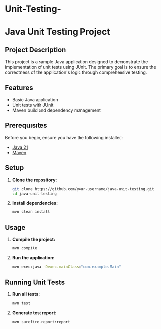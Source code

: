 ﻿# Unit-Testing-
# Java Unit Testing Project

## Project Description
This project is a sample Java application designed to demonstrate the implementation of unit tests using JUnit. The primary goal is to ensure the correctness of the application's logic through comprehensive testing.

## Features
- Basic Java application
- Unit tests with JUnit
- Maven build and dependency management

## Prerequisites
Before you begin, ensure you have the following installed:
- [Java 21](https://www.oracle.com/java/technologies/javase/jdk21-archive-downloads.html)
- [Maven](https://maven.apache.org/install.html)

## Setup
1. **Clone the repository:**
    ```sh
    git clone https://github.com/your-username/java-unit-testing.git
    cd java-unit-testing
    ```

2. **Install dependencies:**
    ```sh
    mvn clean install
    ```

## Usage
1. **Compile the project:**
    ```sh
    mvn compile
    ```

2. **Run the application:**
    ```sh
    mvn exec:java -Dexec.mainClass="com.example.Main"
    ```

## Running Unit Tests
1. **Run all tests:**
    ```sh
    mvn test
    ```

2. **Generate test report:**
    ```sh
    mvn surefire-report:report
    ```
